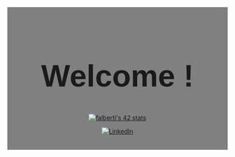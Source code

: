 <div align="center" style="background-color: gray; padding: 20px; ">

<h1 align="center" style="font-family: Helvetica; font-size: 70px;"> Welcome ! </h1>


[![falberti's 42 stats](https://badge.mediaplus.ma/water/falberti?1337Badge=off&UM6P=off)](https://profile.intra.42.fr/users/falberti)



[![LinkedIn](https://img.shields.io/badge/LinkedIn-%230A66C2.svg?&style=for-the-badge&logo=linkedin&logoColor=white)](https://www.linkedin.com/in/floriano-albertini/)

</div>
